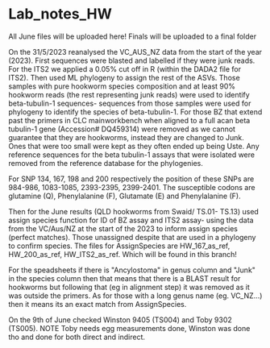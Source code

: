 # Lab_notes_HW

All June files will be uploaded here! Finals will be uploaded to a final folder

On the 31/5/2023 reanalysed the VC_AUS_NZ data from the start of the year (2023). First sequences were blasted and labelled if they were junk reads. For the ITS2 we applied a 0.05% cut off in R (within the DADA2 file for ITS2). Then used ML phylogeny to assign the rest of the ASVs. Those samples with pure hookworm species composition and at least 90% hookworm reads (the rest representing junk reads) were used to identify beta-tubulin-1 sequences- sequences from those samples were used for phylogeny to identify the species of beta-tubulin-1. For those BZ that extend past the primers in CLC mainworkbench when aligned to a full acan beta tubulin-1 gene (Accession# DQ459314) were removed as we cannot guarantee that they are hookworms, instead they are changed to Junk. Ones that were too small were kept as they often ended up being Uste. Any reference sequences for the beta tubulin-1 assays that were isolated were removed from the reference database for the phylogenies.

For SNP 134, 167, 198 and 200 respectively the position of these SNPs are 984-986, 1083-1085, 2393-2395, 2399-2401. The susceptible codons are glutamine (Q), Phenylalanine (F), Glutamate (E) and Phenylalanine (F). 

Then for the June results (QLD hookworms from Swaid/  TS.01- TS.13) used assign species function for ID of BZ assay and ITS2 assay- using the data from the VC/Aus/NZ at the start of the 2023 to inform assign species (perfect matches). Those unassigned despite that are used in a phylogeny to confirm species. The files for AssignSpecies are HW_167_as_ref, HW_200_as_ref, HW_ITS2_as_ref. Which will be found in this branch!

For the speadsheets if there is "Ancylostoma" in genus column and "Junk" in the species column then that means that there is a BLAST result for hookworms but following that (eg in alignment step) it was removed as it was outside the primers. As for those with a long genus name (eg. VC_NZ...) then it means its an exact match from AssignSpecies. 

On the 9th of June checked Winston 9405 (TS004) and Toby 9302 (TS005). NOTE Toby needs egg measurements done, Winston was done tho and done for both direct and indirect. 
